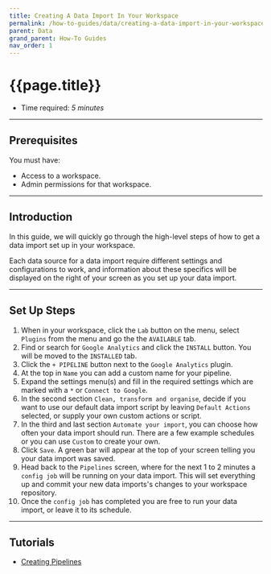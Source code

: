 ```yaml
---
title: Creating A Data Import In Your Workspace
permalink: /how-to-guides/data/creating-a-data-import-in-your-workspace
parent: Data
grand_parent: How-To Guides
nav_order: 1
---
```


# {{page.title}}

- Time required: *5 minutes*

---

## Prerequisites

You must have:
- Access to a workspace.
- Admin permissions for that workspace.

---

## Introduction

In this guide, we will quickly go through the high-level steps of how to get a data import set up in your workspace. 

Each data source for a data import require different settings and configurations to work, and information about these specifics will be displayed on the right of your screen as you set up your data import.

---

## Set Up Steps

1. When in your workspace, click the `Lab` button on the menu, select `Plugins` from the menu and go the the `AVAILABLE` tab.
2. Find or search for `Google Analytics` and click the `INSTALL` button. You will be moved to the `INSTALLED` tab.
3. Click the `+ PIPELINE` button next to the `Google Analytics` plugin.
4. At the top in `Name` you can add a custom name for your pipeline.
5. Expand the settings menu(s) and fill in the required settings which are marked with a `*` or `Connect to Google`.
6. In the second section `Clean, transform and organise`, decide if you want to use our default data import script by leaving `Default Actions` selected, or supply your own custom actions or script.
7. In the third and last section `Automate your import`, you can choose how often your data import should run. There are a few example schedules or you can use `Custom` to create your own.
8. Click `Save`. A green bar will appear at the top of your screen telling you your data import was saved.
9. Head back to the `Pipelines` screen, where for the next 1 to 2 minutes a `config job` will be running on your data import. This will set everything up and commit your new data imports's changes to your workspace repository.
10. Once the `config job` has completed you are free to run your data import, or leave it to its schedule.

---

## Tutorials

- [Creating Pipelines]({{site.baseurl}}/tutorials/creating-pipelines)